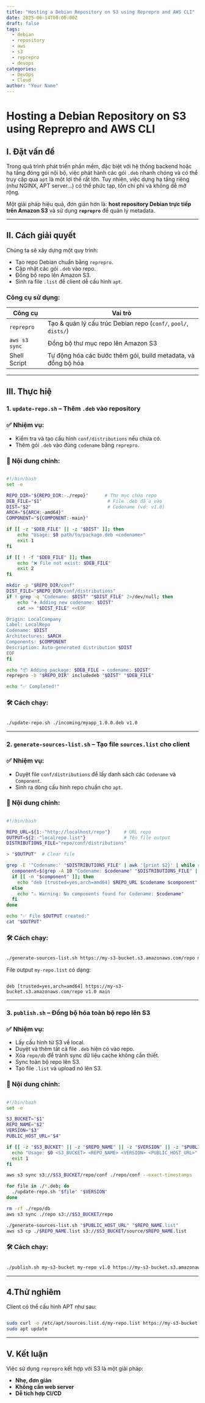 ```yaml
---
title: "Hosting a Debian Repository on S3 using Reprepro and AWS CLI"
date: 2025-06-14T00:00:00Z
draft: false
tags:
  - debian
  - repository
  - aws
  - s3
  - reprepro
  - devops
categories:
  - DevOps
  - Cloud
author: "Your Name"
---
```


# Hosting a Debian Repository on S3 using Reprepro and AWS CLI

## I. Đặt vấn đề

Trong quá trình phát triển phần mềm, đặc biệt với hệ thống backend hoặc hạ tầng đóng gói nội bộ, việc phát hành các gói `.deb` nhanh chóng và có thể truy cập qua `apt` là một lợi thế rất lớn. Tuy nhiên, việc dựng hạ tầng riêng (như NGINX, APT server...) có thể phức tạp, tốn chi phí và không dễ mở rộng.

Một giải pháp hiệu quả, đơn giản hơn là: **host repository Debian trực tiếp trên Amazon S3** và sử dụng **`reprepro`** để quản lý metadata.

---

## II. Cách giải quyết

Chúng ta sẽ xây dựng một quy trình:

- Tạo repo Debian chuẩn bằng `reprepro`.
- Cập nhật các gói `.deb` vào repo.
- Đồng bộ repo lên Amazon S3.
- Sinh ra file `.list` để client dễ cấu hình `apt`.

### Công cụ sử dụng:

| Công cụ | Vai trò |
| --- | --- |
| `reprepro` | Tạo & quản lý cấu trúc Debian repo (`conf/`, `pool/`, `dists/`) |
| `aws s3 sync` | Đồng bộ thư mục repo lên Amazon S3 |
| Shell Script | Tự động hóa các bước thêm gói, build metadata, và đồng bộ hóa |

---

## III. Thực hiệ

### 1. `update-repo.sh` – **Thêm `.deb` vào repository**

### ✅ Nhiệm vụ:

- Kiểm tra và tạo cấu hình `conf/distributions` nếu chưa có.
- Thêm gói `.deb` vào đúng `codename` bằng `reprepro`.

### 🧩 Nội dung chính:

```bash

#!/bin/bash
set -e

REPO_DIR="${REPO_DIR:-./repo}"      # Thư mục chứa repo
DEB_FILE="$1"                        # File .deb đầu vào
DIST="$2"                            # Codename (vd: v1.0)
ARCH="${ARCH:-amd64}"
COMPONENT="${COMPONENT:-main}"

if [[ -z "$DEB_FILE" || -z "$DIST" ]]; then
    echo "Usage: $0 path/to/package.deb <codename>"
    exit 1
fi

if [[ ! -f "$DEB_FILE" ]]; then
    echo "❌ File not exist: $DEB_FILE"
    exit 2
fi

mkdir -p "$REPO_DIR/conf"
DIST_FILE="$REPO_DIR/conf/distributions"
if ! grep -q "Codename: $DIST" "$DIST_FILE" 2>/dev/null; then
    echo "➕ Adding new codename: $DIST"
    cat >> "$DIST_FILE" <<EOF

Origin: LocalCompany
Label: LocalRepo
Codename: $DIST
Architectures: $ARCH
Components: $COMPONENT
Description: Auto-generated distribution $DIST
EOF
fi

echo "📦 Adding package: $DEB_FILE → codename: $DIST"
reprepro -b "$REPO_DIR" includedeb "$DIST" "$DEB_FILE"

echo "✅ Completed!"

```

### 🛠️ Cách chạy:

```bash

./update-repo.sh ./incoming/myapp_1.0.0.deb v1.0

```

---

### 2. `generate-sources-list.sh` – **Tạo file `sources.list` cho client**

### ✅ Nhiệm vụ:

- Duyệt file `conf/distributions` để lấy danh sách các `Codename` và `Component`.
- Sinh ra dòng cấu hình repo chuẩn cho `apt`.

### 🧩 Nội dung chính:

```bash

#!/bin/bash

REPO_URL=${1:-"http://localhost/repo"}     # URL repo
OUTPUT=${2:-"localrepo.list"}              # Tên file output
DISTRIBUTIONS_FILE="repo/conf/distributions"

> "$OUTPUT"  # Clear file

grep -E '^Codename:' "$DISTRIBUTIONS_FILE" | awk '{print $2}' | while read -r codename; do
  component=$(grep -A 10 "Codename: $codename" "$DISTRIBUTIONS_FILE" | grep -E '^Components:' | awk '{$1=""; print $0}' | xargs -n1 | sort -u | xargs)
  if [[ -n "$component" ]]; then
    echo "deb [trusted=yes,arch=amd64] $REPO_URL $codename $component" >> "$OUTPUT"
  else
    echo "⚠️ Warning: No components found for Codename: $codename"
  fi
done

echo "✅ File $OUTPUT created:"
cat "$OUTPUT"

```

### 🛠️ Cách chạy:

```bash

./generate-sources-list.sh https://my-s3-bucket.s3.amazonaws.com/repo my-repo.list

```

File output `my-repo.list` có dạng:

```

deb [trusted=yes,arch=amd64] https://my-s3-bucket.s3.amazonaws.com/repo v1.0 main

```

---

### 3. `publish.sh` – **Đồng bộ hóa toàn bộ repo lên S3**

### ✅ Nhiệm vụ:

- Lấy cấu hình từ S3 về local.
- Duyệt và thêm tất cả file `.deb` hiện có vào repo.
- Xóa `repo/db` để tránh sync dữ liệu cache không cần thiết.
- Sync toàn bộ repo lên S3.
- Tạo file `.list` và upload nó lên S3.

### 🧩 Nội dung chính:

```bash

#!/bin/bash
set -e

S3_BUCKET="$1"
REPO_NAME="$2"
VERSION="$3"
PUBLIC_HOST_URL="$4"

if [[ -z "$S3_BUCKET" || -z "$REPO_NAME" || -z "$VERSION" || -z "$PUBLIC_HOST_URL" ]]; then
  echo "Usage: $0 <S3_BUCKET> <REPO_NAME> <VERSION> <PUBLIC_HOST_URL>"
  exit 1
fi

aws s3 sync s3://$S3_BUCKET/repo/conf ./repo/conf --exact-timestamps

for file in ./*.deb; do
  ./update-repo.sh "$file" "$VERSION"
done

rm -rf ./repo/db
aws s3 sync ./repo s3://$S3_BUCKET/repo

./generate-sources-list.sh "$PUBLIC_HOST_URL" "$REPO_NAME.list"
aws s3 cp ./$REPO_NAME.list s3://$S3_BUCKET/source/$REPO_NAME.list

```

### 🛠️ Cách chạy:

```bash

./publish.sh my-s3-bucket my-repo v1.0 https://my-s3-bucket.s3.amazonaws.com/repo

```

---

## 4.Thử nghiêm

Client có thể cấu hình APT như sau:

```bash

sudo curl -o /etc/apt/sources.list.d/my-repo.list https://my-s3-bucket.s3.amazonaws.com/source/my-repo.list
sudo apt update

```

---

## V. Kết luận

Việc sử dụng `reprepro` kết hợp với S3 là một giải pháp:

- **Nhẹ, đơn giản**
- **Không cần web server**
- **Dễ tích hợp CI/CD**
